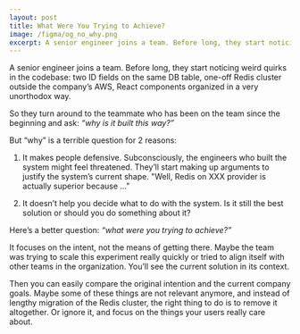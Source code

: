 ```yaml
---
layout: post
title: What Were You Trying to Achieve?
image: /figma/og_no_why.png
excerpt: A senior engineer joins a team. Before long, they start noticing weird quirks in the codebase…
---
```


A senior engineer joins a team. Before long, they start noticing weird quirks in the codebase: two ID fields on the same DB table, one-off Redis cluster outside the company’s AWS, React components organized in a very unorthodox way.

So they turn around to the teammate who has been on the team since the beginning and ask: _“why is it built this way?”_

But “why” is a terrible question for 2 reasons:

1. It makes people defensive. Subconsciously, the engineers who built the system might feel threatened. They’ll start making up arguments to justify the system’s current shape. "Well, Redis on XXX provider is actually superior because …"

2. It doesn’t help you decide what to do with the system. Is it still the best solution or should you do something about it?

Here’s a better question: _“what were you trying to achieve?”_

It focuses on the intent, not the means of getting there. Maybe the team was trying to scale this experiment really quickly or tried to align itself with other teams in the organization. You’ll see the current solution in its context.

Then you can easily compare the original intention and the current company goals. Maybe some of these things are not relevant anymore, and instead of lengthy migration of the Redis cluster, the right thing to do is to remove it altogether. Or ignore it, and focus on the things your users really care about.
